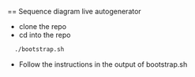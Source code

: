 == Sequence diagram live autogenerator

 * clone the repo
 * cd into the repo
 ```bash
   ./bootstrap.sh
 ```
 * Follow the instructions in the output of bootstrap.sh
